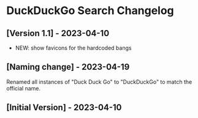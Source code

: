 # DuckDuckGo Search Changelog


## [Version 1.1] - 2023-04-10

- NEW: show favicons for the hardcoded bangs

## [Naming change] - 2023-04-19

Renamed all instances of "Duck Duck Go" to "DuckDuckGo" to match the official name.

## [Initial Version] - 2023-04-10
